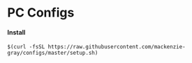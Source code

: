 
# PC Configs 

#### Install

```
$(curl -fsSL https://raw.githubusercontent.com/mackenzie-gray/configs/master/setup.sh)
```